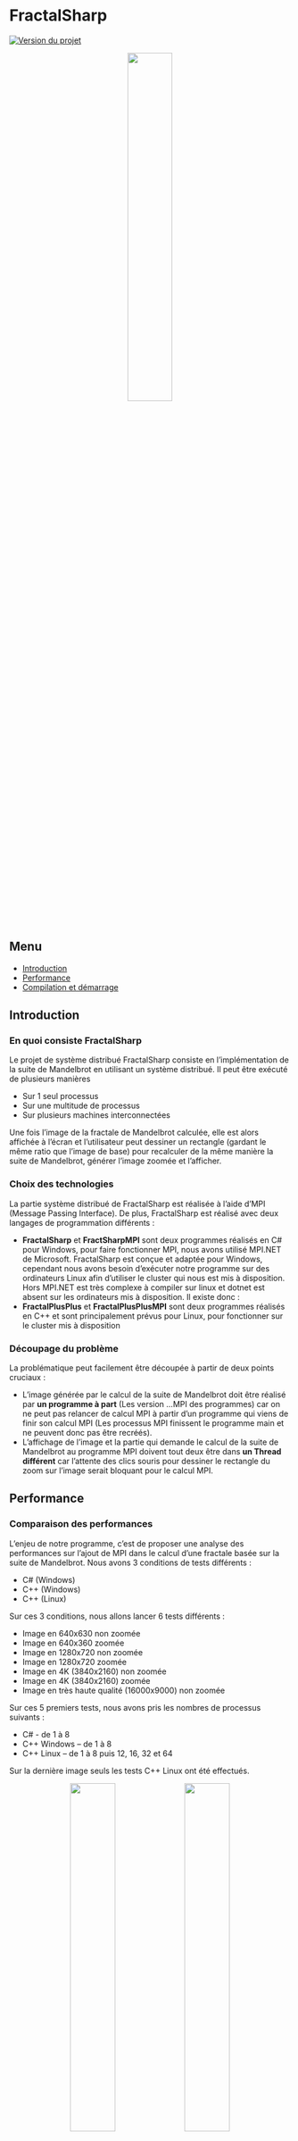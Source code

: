 # FractalSharp

[![Version du projet](https://img.shields.io/badge/version-1.0-purple.svg)](https://img.shields.io/badge "Version du projet")

<p align="center">
  <img src="Project Repport/FractalSharp logo.svg" width="40%">
</p>

## Menu
- [Introduction](#introduction)
- [Performance](#performance)
- [Compilation et démarrage](#compilation-et-démarrage)

## Introduction
### En quoi consiste FractalSharp
Le projet de système distribué FractalSharp consiste en l’implémentation de la suite de Mandelbrot
en utilisant un système distribué. Il peut être exécuté de plusieurs manières
- Sur 1 seul processus
- Sur une multitude de processus
- Sur plusieurs machines interconnectées

Une fois l’image de la fractale de Mandelbrot calculée, elle est alors affichée à l’écran et l’utilisateur peut
dessiner un rectangle (gardant le même ratio que l’image de base) pour recalculer de la même manière la
suite de Mandelbrot, générer l’image zoomée et l’afficher.

### Choix des technologies
La partie système distribué de FractalSharp est réalisée à l’aide d’MPI (Message Passing Interface).
De plus, FractalSharp est réalisé avec deux langages de programmation différents :
- **FractalSharp** et **FractSharpMPI** sont deux programmes réalisés en C# pour Windows, pour faire
fonctionner MPI, nous avons utilisé MPI.NET de Microsoft. FractalSharp est conçue et adaptée pour
Windows, cependant nous avons besoin d’exécuter notre programme sur des ordinateurs Linux afin
d’utiliser le cluster qui nous est mis à disposition. Hors MPI.NET est très complexe à compiler sur linux
et dotnet est absent sur les ordinateurs mis à disposition. Il existe donc :
- **FractalPlusPlus** et **FractalPlusPlusMPI** sont deux programmes réalisés en C++ et sont principalement
prévus pour Linux, pour fonctionner sur le cluster mis à disposition

### Découpage du problème
La problématique peut facilement être découpée à partir de deux points cruciaux :
- L’image générée par le calcul de la suite de Mandelbrot doit être réalisé par **un programme à part**
(Les version ...MPI des programmes) car on ne peut pas relancer de calcul MPI à partir d’un programme
qui viens de finir son calcul MPI (Les processus MPI finissent le programme main et ne peuvent donc
pas être recréés).
- L’affichage de l’image et la partie qui demande le calcul de la suite de Mandelbrot au programme MPI
doivent tout deux être dans **un Thread différent** car l’attente des clics souris pour dessiner le
rectangle du zoom sur l’image serait bloquant pour le calcul MPI.

## Performance
### Comparaison des performances
L’enjeu de notre programme, c’est de proposer une analyse des performances sur l’ajout de MPI
dans le calcul d’une fractale basée sur la suite de Mandelbrot. Nous avons 3 conditions de tests différents :
- C# (Windows)
- C++ (Windows)
- C++ (Linux)

Sur ces 3 conditions, nous allons lancer 6 tests différents :
- Image en 640x630 non zoomée
- Image en 640x360 zoomée
- Image en 1280x720 non zoomée
- Image en 1280x720 zoomée
- Image en 4K (3840x2160) non zoomée
- Image en 4K (3840x2160) zoomée
- Image en très haute qualité (16000x9000) non zoomée

Sur ces 5 premiers tests, nous avons pris les nombres de processus suivants :
- C# - de 1 à 8
- C++ Windows – de 1 à 8
- C++ Linux – de 1 à 8 puis 12, 16, 32 et 64

Sur la dernière image seuls les tests C++ Linux ont été effectués.
<p align="center">
  <img src="https://github.com/samlach2222/FractalSharp/assets/44367571/b4a40d54-3d50-45fc-b00e-9c67207f7b94" width="40%" margin-left="1%">
  <img src="https://github.com/samlach2222/FractalSharp/assets/44367571/c3d68672-cffd-4d7a-86f9-4d39bf151866" width="40%" margin-right="1%">
</p>

<p align="center">
  <img src="https://github.com/samlach2222/FractalSharp/assets/44367571/3c909da1-c57c-4953-9add-638b7e8a3e84" width="75%">
</p>

Sur ce premier test, nous avons une image en 640x630 non zoomée. Les performances sur Windows
ne vont être testée que jusqu’à 8 processus car pas de possibilité dans notre configuration actuelle de tester
sur plus.

Les performances de C# et C++ Linux sont de plus en plus mauvaise par rapport à la hausse du nombre de
processus car l’image étant très petite, le temps de déplacement des données est supérieur au temps gagné
en parallélisant les calculs. On obtient de très bonnes performances sur la version C++ Windows.

<p align="center">
  <img src="https://github.com/samlach2222/FractalSharp/assets/44367571/94c40791-028c-4be7-8ca2-6fd0b36a6e4d" width="75%">
</p>

Sur ce second test, nous avons une image en 640x630 zoomée. Sur une petite image, les performances
zoomées sont sensiblement les mêmes que sur une image dézoomée.

<p align="center">
  <img src="https://github.com/samlach2222/FractalSharp/assets/44367571/72424914-db25-4875-9703-d16f70b6d383" width="75%">
</p>

Sur ce troisième test, nous avons une image en **1280x720** non zoomée. Sur cette image de taille
moyenne, nous commençons à avoir des différences significatives. La performance du programme C# sur
Windows se dégrade très rapidement. Cependant, sur le même système d’exploitation, C++ obtient des
performances légèrement meilleures en augmentant le nombre de processus MPI. Cependant le gain de
performance ne justifie pas l’utilisation d’MPI et de 8 processus différents. L’autre grande différence se fait sur
Linux avec C++. Jusqu’ici les performances étaient plutôt constantes jusqu’à 16 processus, mais se dégradaient
énormément au-delà. Sur cette image les performances, comme sur Windows sont meilleures jusqu’à 16
processus, se dégradent au-delà, mais très nettement moins. Cela permet d’émettre l’hypothèse que les
performances au-delà de 16 processus seraient très bonnes sur des grandes images.

<p align="center">
  <img src="https://github.com/samlach2222/FractalSharp/assets/44367571/2443d467-a760-4343-a1a9-dcb4e27dfc53" width="75%">
</p>

Sur ce quatrième test, nous avons une image en **1280x720** zoomée. Il n’y a pas de changement
significatif entre l’image zoomée et l’image non zoomée

<p align="center">
  <img src="https://github.com/samlach2222/FractalSharp/assets/44367571/25d9c12e-fe5f-4f04-9439-6fc9834b817e" width="75%">
</p>

Sur ce cinquième test, nous avons une image en **4K** non zoomée. A partir d’ici, nous n’allons plus nous
intéresser aux performances de C#, mais les performances C++ commencent à être de plus en plus
intéressantes.

Les temps en secondes commencent à être de plus en plus grands, et les performances Windows et Linux de
plus en plus proches. L’hypothèse précédente commence à se confirmer, Les performances sont maintenant
mauvaises avec peu de processus MPI, et deviennent largement meilleur plus on rajoute de processus. Il n’y
maintenant que très peu de différences au-delà de 16 processus.

<p align="center">
  <img src="https://github.com/samlach2222/FractalSharp/assets/44367571/97e94492-aca1-49cf-acfe-715c4f6685ed" width="75%">
</p>

Sur ce sixième test, nous avons une image en **4K** zoomée. Il n’y a que peu de changement par rapport à
l’image non zoomée, cependant la différence de performance entre C++ Windows et Linux s’efface encore un
peu plus.

<p align="center">
  <img src="https://github.com/samlach2222/FractalSharp/assets/44367571/3bc0f840-cd52-499a-a205-2a366846212b" width="75%">
</p>

Sur ce septième et dernier test, nous avons une image en **16000x9000** zoomée. Sur cette image, nous
avons voulu démontrer notre hypothèse. Nous avons donc uniquement recueilli les données C++ Linux.
Sur cette très grande image, on observe une très nette différence entre l’usage de MPI et quand on ne l’utilise
pas. On observe également de très bonnes performances quand on utilise 64 processus (plus on utilise de
processus, plus les performances sont élevées).


## Compilation et démarrage
### Procédure de compilation
Pour lancer le programme, nous allons tout d’abord procéder à sa compilation. Vu que FractalSharp
et FractalPlusPlus sont deux programmes différents, nous allons détailler les étapes de compilation de chacun.
1. Se rendre dans le dossier Code source de l’archive, ou (optionnelle) cloner depuis git [https://github.com/samlach2222/FractalSharp.git](https://github.com/samlach2222/FractalSharp.git)
2. Se rendre dans le dossier FractalSharp pour le projet C# et FractalPlusPlus pour le projet C++

**FractalSharp (Windows)**
1. Installez Visual Studio, puis lancez le projet avec le fichier `FractalSharp.sln`
2. Effectuer un clic droit sur la solution puis `Générer la solution`
3. Rendez-vous dans le dossier `.\FractalSharp\bin\[Release|Debug]\net6.0-windows\`

**FractalPlusPlus (Windows)**
1. Installez Visual Studio, puis lancez le projet avec le fichier `FractalPlusPlus.sln`
2. Effectuer un clic droit sur la solution puis `Générer la solution`
3. Rendez-vous dans le dossier `.\x64\[Release|Debug]\`

**FractalPlusPlus (Linux)**
1. Exécuter le programme d’installation avec la commande `./build_linux.sh`
2. Rendez-vous dans le dossier `.\build_linux\`

### Démarrage + Données de tests
Nous allons maintenant pouvoir lancer le programme. Sur chaque version, nous avons deux manières de lancer le
programme. La première est la plus classique, c’est à dire, lancer le programme GUI (avec l’affichage
graphique). Sur celui-ci, vous pouvez zoomer en dessinant un rectangle. La deuxième manière de lancer le
programme est d’utiliser uniquement la partie MPI auquel cas le lancement se fait avec des arguments en
ligne de commande.

**Sur Windows :**

GUI → Lancer le programme **FractalSharp.exe** ou bien **FractalPlusPlusGUI.exe** (en fonction du langage de
programmation souhaité.

MPI → Lancer le programme FractalSharpMPI.exe ou bien FractalPlusPlusMPI.exe (en fonction du langage
de programmation souhaité) de la manière suivante :

`mpiexec -n [NombreProcessusMPI] [FractalSharpMPI.exe | FractalPlusPlusMPI.exe] [TailleX] [TailleY] [minComplexX] [maxComplexX]
[minComplexY] [maxComplexY]`

**Sur Linux :**

GUI → Lancer le programme **./FractalPlusPlusGUI**

MPI → Lancer le programme **./FractalPlusPlusMPI** de la manière suivante 

`mpiexec -hostfile [NomFichierHost] -n [NombreProcessusMPI] ./FractalPlusPlusMPI [TailleX] [TailleY] [minComplexX] [maxComplexX]
[minComplexY] [maxComplexY]`

**Données de tests :**

Pour la version GUI, il n’y a pas vraiment de données de tests, cette version sert surtout pour vérifier le bon
fonctionnement. Libre à vous de zoomer à votre convenance. Cependant, à partir d’un moment (entre le 3ème
et 4ème zoom), le programme affiche que du noir, c’est parce que nous atteignons le nombre de décimales
maximal pour notre algorithme de calcul.

Pour la version MPI, Les données de tests recommandées sont les suivantes :

- Calcul d’une image en **FullHD non zoomée** : `TailleX = 1920 TailleY = 1080 minComplexX = -2 maxComplexX = 2
minComplexY = -1.125 maxComplexY = 1.125`
- Calcul d’une image en **FullHD zoomée** : `TailleX = 1920 TailleY = 1080 minComplexX = -1.828 maxComplexX = -1.64
minComplexY = -0.057 maxComplexY = 0.049`
- Calcul d’une image en **16000*9000 non zoomée** : `TailleX = 16000 TailleY = 9000 minComplexX = -2 maxComplexX = 2
minComplexY = -1.125 maxComplexY = 1.125`
